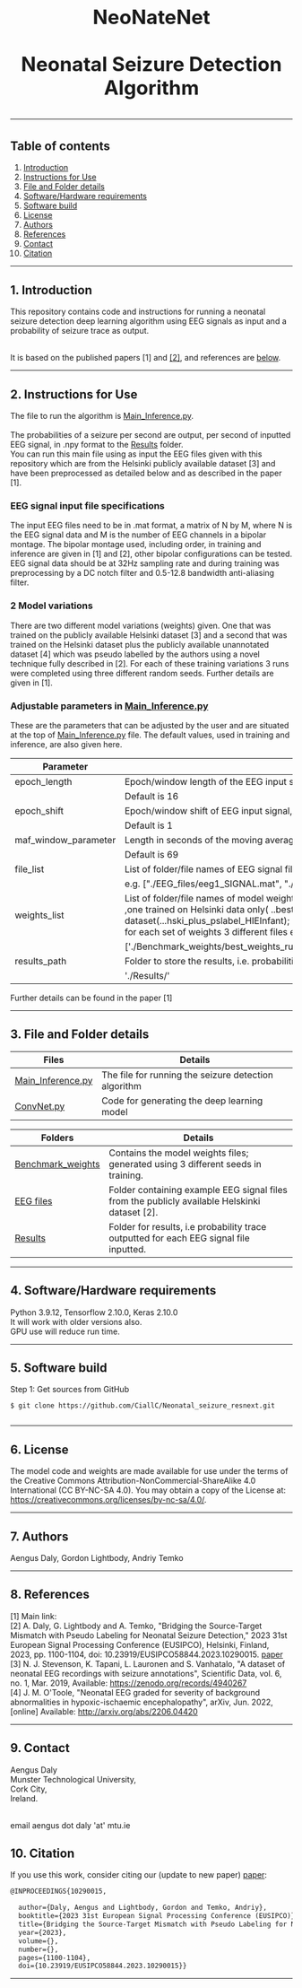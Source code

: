 <h1 align="center" style="display: block; font-size: 2.5em; font-weight: bold; margin-block-start: 1em; margin-block-end: 1em;">  
  <br><br><strong>NeoNateNet</strong>
  <br><br><strong>Neonatal Seizure Detection Algorithm</strong>
  
---  
  ## Table of contents
1. [Introduction](#1-introduction) 
2. [Instructions for Use](#2-Instructions-for-Use)
3. [File and Folder details](#3-File-and-Folder-details)
4. [Software/Hardware requirements](#4-SoftwareHardware-Requirements)  
5. [Software build](#5-software-build)
6. [License](#6-License)
7. [Authors](#7-Authors)
8. [References](#8-References)
9. [Contact](#9-Contact)
10. [Citation](#10-Citation)

---  
## 1. Introduction

This repository contains code and instructions for running a neonatal seizure detection deep learning algorithm using EEG signals as input and a probability of seizure trace as output.

<br /> It is based on the published papers [1] and [[2]](https://ieeexplore.ieee.org/document/10290015), and references are [below](#8-References).

___

## 2. Instructions for Use

The file to run the algorithm is [Main_Inference.py](Main_Inference.py).  
<br />  The probabilities of a seizure per second are output, per second of inputted EEG signal, in .npy format to the [Results](./Results) folder.
<br />  You can run this main file using as input the EEG files given with this repository which are from the Helsinki publicly available dataset [3]
and have been preprocessed as detailed below and as described in the paper  [1].
### EEG signal input file specifications
The input EEG files need to be in .mat format, a matrix of N by M, where N is the EEG signal data and M is the number of EEG channels in a bipolar montage.
The bipolar montage used, including order, in training and inference are given in [1] and [2], other bipolar configurations can be tested. 
<br /> EEG signal data should be at 32Hz sampling rate and during training was preprocessing by a DC notch filter and 0.5-12.8 bandwidth anti-aliasing filter.
### 2 Model variations
There are two different model variations (weights) given.  One that was trained on the publicly available Helsinki dataset [3] and a second that was trained on 
the Helsinki dataset plus the publicly available unannotated dataset [4] which was pseudo labelled by the authors using a novel technique fully described in [2].
For each of these training variations 3 runs were completed using three different random seeds.  Further details are given in [1].

### Adjustable parameters in [Main_Inference.py](Main_Inference.py)
These are the parameters that can be adjusted by the user and are situated at the top of [Main_Inference.py](Main_Inference.py) file.  The default values, used in training and inference, are also given here.

| Parameter            | Description                                                                                                                                                                                                                                                                                                                                                                                     |    
|----------------------|-------------------------------------------------------------------------------------------------------------------------------------------------------------------------------------------------------------------------------------------------------------------------------------------------------------------------------------------------------------------------------------------------|
| epoch_length         | Epoch/window length of the EEG input signal, in seconds.                                                                                                                                                                                                                                                                                                                                        |
|                      | Default is 16                                                                                                                                                                                                                                                                                                                                                                                   |
| epoch_shift          | Epoch/window shift of EEG input signal, in seconds.                                                                                                                                                                                                                                                                                                                                             
|                      | Default is 1                                                                                                                                                                                                                                                                                                                                                                                    |
| maf_window_parameter | Length in seconds of the moving average filter (maf) window parameter.                                                                                                                                                                                                                                                                                                          |
|                      | Default is 69                                                                                                                                                                                                                                                                                                                                                                                   |
| file_list            | List of folder/file names of EEG signal files to be processed.                                                                                                                                                                                                                                                                                                                                  |
|                      | e.g. ["./EEG_files/eeg1_SIGNAL.mat", "./EEG_files/eeg4_SIGNAL.mat"]                                                                                                                                                                                                                                                                                                                             |
| weights_list         | List of folder/file names of model weight files; 2 sets of model weights are given<br/>,one trained on Helsinki data only( ..best_weights_run2_hski_trained) and a second trained on the Helsinki data plus pseudo label data from another publicly available dataset(...hski_plus_pslabel_HIEInfant);<br/> for each set of weights 3 different files exist from 3 different training seed runs |                                                                                                                    |
|                      | ['./Benchmark_weights/best_weights_run1_hski_trained.hdf5','./Benchmark_weights/best_weights_run2_hski_trained.hdf5','./Benchmark_weights/best_weights_run2_hski_trained.hdf5']                                                                                                                                                                                                                 | 
| results_path         | Folder to store the results, i.e. probabilities outputted per individual file                                                                                                                                                                                                                                                                                                                   |
|                      | './Results/'                                                                                                                                                                                                                                                                                                                                                                                    |

Further details can be found in the paper [1]

---  

## 3. File and Folder details
  

| Files                                      | Details                                              |    
|--------------------------------------------|------------------------------------------------------|        
| [Main_Inference.py](Main_Inference.py)     | The file for running the seizure detection algorithm |
| [ConvNet.py](ConvNet.py)                   | Code for generating the deep learning model          |


| Folders                                  | Details                                                                                       |    
|------------------------------------------|-----------------------------------------------------------------------------------------------|        
| [Benchmark_weights](./Benchmark_weights) | Contains the model weights files; generated using 3 different seeds in training.              |
| [EEG files](./EEG_files)                 | Folder containing example EEG signal files from the publicly available Helskinki dataset [2]. |
| [Results](./Results)                     | Folder for results, i.e probability trace outputted for each EEG signal file inputted.        | 

___
   
## 4. Software/Hardware requirements
Python 3.9.12, Tensorflow 2.10.0, Keras 2.10.0
<br /> It will work with older versions also.
<br /> GPU use will reduce run time.  
___  
## 5. Software build
Step 1: Get sources from GitHub 
```shell   
$ git clone https://github.com/CiallC/Neonatal_seizure_resnext.git
 
```  
___

## 6. License

The model code and weights are made available for use under the terms of the Creative Commons Attribution-NonCommercial-ShareAlike 4.0 International (CC BY-NC-SA 4.0). You may obtain a copy of the License at: https://creativecommons.org/licenses/by-nc-sa/4.0/.
___
## 7. Authors
Aengus Daly, Gordon Lightbody, Andriy Temko
___
## 8. References

[1] Main link: <br /> 
[2] A. Daly, G. Lightbody and A. Temko, "Bridging the Source-Target Mismatch with Pseudo Labeling for Neonatal Seizure Detection," 2023 31st European Signal Processing Conference (EUSIPCO), Helsinki, Finland, 2023, pp. 1100-1104, doi: 10.23919/EUSIPCO58844.2023.10290015. [paper](https://ieeexplore.ieee.org/document/10290015) <br /> 
[3] N. J. Stevenson, K. Tapani, L. Lauronen and S. Vanhatalo, "A dataset of neonatal EEG recordings with seizure annotations", Scientific Data, vol. 6, no. 1, Mar. 2019, Available: https://zenodo.org/records/4940267 <br /> 
[4] J. M. O'Toole, "Neonatal EEG graded for severity of background abnormalities in hypoxic-ischaemic encephalopathy", arXiv, Jun. 2022, [online] Available: http://arxiv.org/abs/2206.04420
___
## 9. Contact

Aengus Daly 
<br /> Munster Technological University,
<br /> Cork City,
<br /> Ireland.

<br /> email aengus dot daly 'at' mtu.ie

## 10. Citation

If you use this work, consider citing our (update to new paper) [paper](https://ieeexplore.ieee.org/document/10290015):

```latex
@INPROCEEDINGS{10290015,

  author={Daly, Aengus and Lightbody, Gordon and Temko, Andriy},
  booktitle={2023 31st European Signal Processing Conference (EUSIPCO)}, 
  title={Bridging the Source-Target Mismatch with Pseudo Labeling for Neonatal Seizure Detection}, 
  year={2023},
  volume={},
  number={},
  pages={1100-1104},
  doi={10.23919/EUSIPCO58844.2023.10290015}}

```

___
